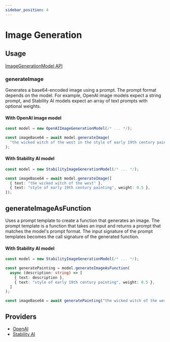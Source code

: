 ```yaml
---
sidebar_position: 4
---
```


# Image Generation

## Usage

[ImageGenerationModel API](/api/interfaces/ImageGenerationModel)

### generateImage

Generates a base64-encoded image using a prompt.
The prompt format depends on the model.
For example, OpenAI image models expect a string prompt, and Stability AI models expect an array of text prompts with optional weights.

#### With OpenAI image model

```ts
const model = new OpenAIImageGenerationModel(/* ... */);

const imageBase64 = await model.generateImage(
  "the wicked witch of the west in the style of early 19th century painting"
);
```

#### With Stability AI model

```ts
const model = new StabilityImageGenerationModel(/* ... */);

const imageBase64 = await model.generateImage([
  { text: "the wicked witch of the west" },
  { text: "style of early 19th century painting", weight: 0.5 },
]);
```

## generateImageAsFunction

Uses a prompt template to create a function that generates an image.
The prompt template is a function that takes an input and returns a prompt that matches the model's prompt format.
The input signature of the prompt templates becomes the call signature of the generated function.

#### With Stability AI model

```ts
const model = new StabilityImageGenerationModel(/* ... */);

const generatePainting = model.generateImageAsFunction(
  async (description: string) => [
    { text: description },
    { text: "style of early 19th century painting", weight: 0.5 },
  ]
);

const imageBase64 = await generatePainting("the wicked witch of the west");
```

## Providers

- [OpenAI](/integration/model-provider/openai)
- [Stability AI](/integration/model-provider/stability)
